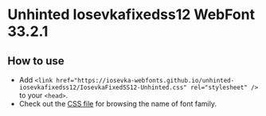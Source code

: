 # Unhinted Iosevkafixedss12 WebFont 33.2.1

## How to use

- Add `<link href="https://iosevka-webfonts.github.io/unhinted-iosevkafixedss12/IosevkaFixedSS12-Unhinted.css" rel="stylesheet" />` to your `<head>`.
- Check out the [CSS file](./IosevkaFixedSS12-Unhinted.css) for browsing the name of font family.
